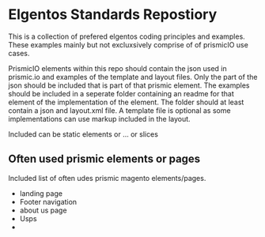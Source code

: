 # Elgentos Standards Repostiory

This is a collection of prefered elgentos coding principles and examples. These examples mainly but not excluxsively comprise of of prismicIO use cases.

PrismicIO elements within this repo should contain the json used in prismic.io and examples of the template and layout files. Only the part of the json should be included that is part of that prismic element. The examples should be included in a seperate folder containing an readme for that element of the implementation of the element. The folder should at least contain a json and layout.xml file. A template file is optional as some implementations can use markup included in the layout.

Included can be static elements or ... or slices

## Often used prismic elements or pages

Included list of often udes prismic magento elements/pages.

- landing page
- Footer navigation
- about us page
- Usps
- 